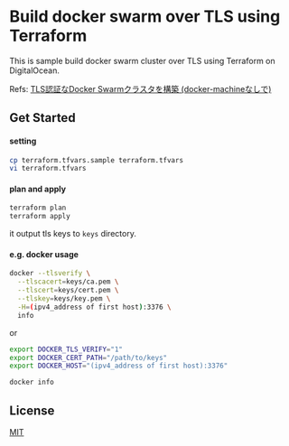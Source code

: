Build docker swarm over TLS using Terraform
==============================
This is sample build docker swarm cluster over TLS using Terraform on DigitalOcean.

Refs: [TLS認証なDocker Swarmクラスタを構築 (docker-machineなしで)](http://blog.namiking.net/post/2016/01/docker-swarm-build-using-tls/)

Get Started
------------------------------

#### setting
```sh
cp terraform.tfvars.sample terraform.tfvars
vi terraform.tfvars
```

#### plan and apply
```sh
terraform plan
terraform apply
```
it output tls keys to `keys` directory.

#### e.g. docker usage
```sh
docker --tlsverify \
  --tlscacert=keys/ca.pem \
  --tlscert=keys/cert.pem \
  --tlskey=keys/key.pem \
  -H=(ipv4_address of first host):3376 \
  info
```
or
```sh
export DOCKER_TLS_VERIFY="1"
export DOCKER_CERT_PATH="/path/to/keys"
export DOCKER_HOST="(ipv4_address of first host):3376"

docker info
```


License
------------------------------
[MIT](./LICENSE)
